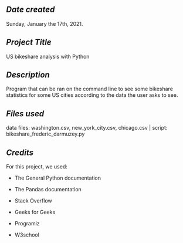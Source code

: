 ## *Date created*
Sunday, January the 17th, 2021.

## *Project Title*
US bikeshare analysis with Python

## *Description*
Program that can be ran on the command line to see some bikeshare statistics for some US cities according to the data the user asks to see. 

## *Files used*
data files: washington.csv, new_york_city.csv, chicago.csv | 
script: bikeshare_frederic_darmuzey.py

## *Credits*
For this project, we used:

* The General Python documentation

* The Pandas documentation

* Stack Overflow

* Geeks for Geeks

* Programiz

* W3school


